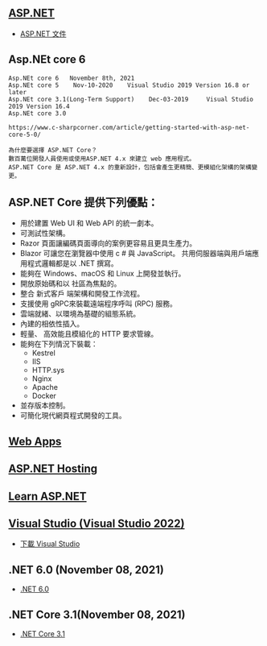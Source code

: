 ## [ASP.NET](https://dotnet.microsoft.com/apps/aspnet)

- [ASP.NET 文件](https://docs.microsoft.com/zh-tw/aspnet/core/?WT.mc_id=dotnet-35129-website&view=aspnetcore-6.0)


## Asp.NEt core 6
```
Asp.NEt core 6   November 8th, 2021
Asp.NEt core 5    Nov-10-2020    Visual Studio 2019 Version 16.8 or later
Asp.NEt core 3.1(Long-Term Support)    Dec-03-2019     Visual Studio 2019 Version 16.4
Asp.NEt core 3.0

https://www.c-sharpcorner.com/article/getting-started-with-asp-net-core-5-0/

為什麼要選擇 ASP.NET Core？
數百萬位開發人員使用或使用ASP.NET 4.x 來建立 web 應用程式。 
ASP.NET Core 是 ASP.NET 4.x 的重新設計，包括會產生更精簡、更模組化架構的架構變更。
```
## ASP.NET Core 提供下列優點：

- 用於建置 Web UI 和 Web API 的統一劇本。
- 可測試性架構。
- Razor 頁面讓編碼頁面導向的案例更容易且更具生產力。
- Blazor 可讓您在瀏覽器中使用 c # 與 JavaScript。 共用伺服器端與用戶端應用程式邏輯都是以 .NET 撰寫。
- 能夠在 Windows、macOS 和 Linux 上開發並執行。
- 開放原始碼和以 社區為焦點的。
- 整合 新式客戶 端架構和開發工作流程。
- 支援使用 gRPC來裝載遠端程序呼叫 (RPC) 服務。
- 雲端就緒、以環境為基礎的組態系統。
- 內建的相依性插入。
- 輕量、 高效能且模組化的 HTTP 要求管線。
- 能夠在下列情況下裝載：
  - Kestrel
  - IIS
  - HTTP.sys
  - Nginx
  - Apache
  - Docker
- 並存版本控制。
- 可簡化現代網頁程式開發的工具。

## [Web Apps](https://azure.microsoft.com/zh-tw/services/app-service/web/?WT.mc_id=dotnet-35129-website)

## [ASP.NET Hosting](https://dotnet.microsoft.com/apps/aspnet/hosting)

## [Learn ASP.NET](https://dotnet.microsoft.com/learn/aspnet)


## [Visual Studio (Visual Studio 2022)](https://visualstudio.microsoft.com/zh-hant/)

- [下載 Visual Studio](https://visualstudio.microsoft.com/zh-hant/thank-you-downloading-visual-studio/?sku=community&rel=17)

## .NET 6.0 (November 08, 2021)
- [.NET 6.0](https://dotnet.microsoft.com/download/dotnet) 


## .NET Core 3.1(November 08, 2021)

- [.NET Core 3.1](https://dotnet.microsoft.com/download/dotnet)
